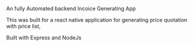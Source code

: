 An fully Automated backend Incoice Generating App

This was built for a react native application for generating price quotation with price list,

Built with Express and NodeJs
